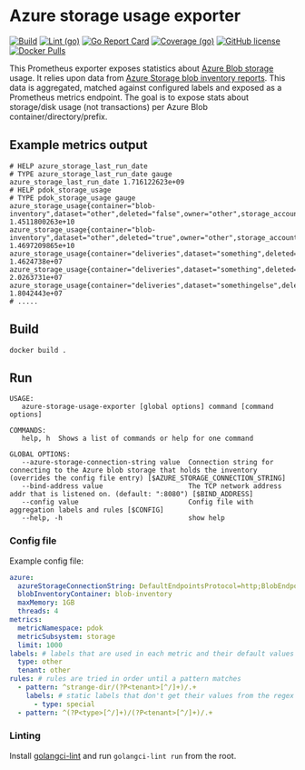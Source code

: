 # Azure storage usage exporter

[![Build](https://github.com/PDOK/azure-storage-usage-exporter/actions/workflows/build-and-publish-image.yml/badge.svg)](https://github.com/PDOK/azure-storage-usage-exporter/actions/workflows/build-and-publish-image.yml)
[![Lint (go)](https://github.com/PDOK/azure-storage-usage-exporter/actions/workflows/lint-go.yml/badge.svg)](https://github.com/PDOK/azure-storage-usage-exporter/actions/workflows/lint-go.yml)
[![Go Report Card](https://goreportcard.com/badge/github.com/PDOK/azure-storage-usage-exporter)](https://goreportcard.com/report/github.com/PDOK/azure-storage-usage-exporter)
[![Coverage (go)](https://github.com/PDOK/azure-storage-usage-exporter/wiki/coverage.svg)](https://raw.githack.com/wiki/PDOK/azure-storage-usage-exporter/coverage.html)
[![GitHub license](https://img.shields.io/github/license/PDOK/azure-storage-usage-exporter)](https://github.com/PDOK/azure-storage-usage-exporter/blob/master/LICENSE)
[![Docker Pulls](https://img.shields.io/docker/pulls/pdok/azure-storage-usage-exporter.svg)](https://hub.docker.com/r/pdok/azure-storage-usage-exporter)

This Prometheus exporter exposes statistics about [Azure Blob storage](https://azure.microsoft.com/en-us/products/storage/blobs) usage.
It relies upon data from [Azure Storage blob inventory reports](https://learn.microsoft.com/en-us/azure/storage/blobs/blob-inventory).
This data is aggregated, matched against configured labels and exposed as a Prometheus metrics endpoint.
The goal is to expose stats about storage/disk usage (not transactions) per Azure Blob container/directory/prefix.

## Example metrics output 

```text
# HELP azure_storage_last_run_date
# TYPE azure_storage_last_run_date gauge
azure_storage_last_run_date 1.716122623e+09
# HELP pdok_storage_usage 
# TYPE pdok_storage_usage gauge
azure_storage_usage{container="blob-inventory",dataset="other",deleted="false",owner="other",storage_account="devstoreaccount1"} 1.4511800263e+10
azure_storage_usage{container="blob-inventory",dataset="other",deleted="true",owner="other",storage_account="devstoreaccount1"} 1.4697209865e+10
azure_storage_usage{container="deliveries",dataset="something",deleted="false",owner="someone",storage_account="devstoreaccount1"} 1.4624738e+07
azure_storage_usage{container="deliveries",dataset="something",deleted="true",owner="someone",storage_account="devstoreaccount1"} 2.0263731e+07
azure_storage_usage{container="deliveries",dataset="somethingelse",deleted="false",owner="someoneelse",storage_account="devstoreaccount1"} 1.8042443e+07
# .....
```

## Build

```shell
docker build .
```

## Run

```text
USAGE:
   azure-storage-usage-exporter [global options] command [command options] 

COMMANDS:
   help, h  Shows a list of commands or help for one command

GLOBAL OPTIONS:
   --azure-storage-connection-string value  Connection string for connecting to the Azure blob storage that holds the inventory (overrides the config file entry) [$AZURE_STORAGE_CONNECTION_STRING]
   --bind-address value                     The TCP network address addr that is listened on. (default: ":8080") [$BIND_ADDRESS]
   --config value                           Config file with aggregation labels and rules [$CONFIG]
   --help, -h                               show help
```

### Config file

Example config file:

```yaml
azure:
  azureStorageConnectionString: DefaultEndpointsProtocol=http;BlobEndpoint=http://localhost:10000/devstoreaccount1;AccountName=devstoreaccount1;AccountKey=Eby8vdM02xNOcqFlqUwJPLlmEtlCDXJ1OUzFT50uSRZ6IFsuFq2UVErCz4I6tq/K1SZFPTOtr/KBHBeksoGMGw==;
  blobInventoryContainer: blob-inventory
  maxMemory: 1GB
  threads: 4
metrics:
  metricNamespace: pdok
  metricSubsystem: storage
  limit: 1000
labels: # labels that are used in each metric and their default values
  type: other
  tenant: other
rules: # rules are tried in order until a pattern matches
  - pattern: ^strange-dir/(?P<tenant>[^/]+)/.+
    labels: # static labels that don't get their values from the regex 
      - type: special
  - pattern: ^(?P<type>[^/]+)/(?P<tenant>[^/]+)/.+
```

### Linting

Install [golangci-lint](https://golangci-lint.run/usage/install/) and run `golangci-lint run`
from the root.
